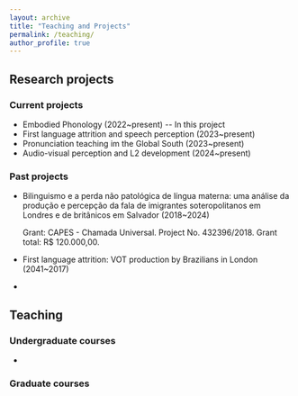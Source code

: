 ```yaml
---
layout: archive
title: "Teaching and Projects"
permalink: /teaching/
author_profile: true
---
```


## Research projects
### Current projects
- Embodied Phonology (2022~present)
-- In this project
- First language attrition and speech perception (2023~present)
- Pronunciation teaching im the Global South (2023~present)
- Audio-visual perception and L2 development (2024~present)

### Past projects
- Bilinguismo e a perda não patológica de língua materna: uma análise da produção e percepção da fala de imigrantes soteropolitanos em Londres e de britânicos em Salvador (2018~2024)
  
  Grant: CAPES - Chamada Universal. Project No. 432396/2018. Grant total: R$ 120.000,00.

- First language attrition: VOT production by Brazilians in London (2041~2017)
- 
## Teaching
### Undergraduate courses
- 
### Graduate courses
